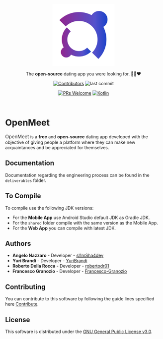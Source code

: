 <p align="center">
    <img width="200" src="./misc/openMeet_logo.png" alt="OpenMeet logo">
</p>

<p align="center">
 The <b>open-source</b> dating app you were looking for. 🤙🏻❤️
</p>

<p align="center">
<a href="#"><img src="https://img.shields.io/github/contributors/sl1mSha4dey/openMeet_Classe03?style=for-the-badge" alt="Contributors"/></a>
<img src="https://img.shields.io/github/last-commit/sl1mSha4dey/openMeet_Classe03?style=for-the-badge" alt="last commit">
</p>
<p align="center">
<a href="#"><img src="https://img.shields.io/badge/PRs-welcome-brightgreen?style=for-the-badge" alt="PRs Welcome"/></a>
<a href="#"><img src="https://img.shields.io/badge/languages-Kotlin-blue?style=for-the-badge" alt="Kotlin"/></a>
</p>

<br>

# OpenMeet
<span style="font-size: 15.50px">OpenMeet</span> is a **free** and **open-source** dating app developed with the objective of giving people a platform where they can make new acquaintances and be appreciated for themselves. 

## Documentation

 Documentation regarding the engineering process can be found in the `deliverables` folder. 

 ## To Compile

To compile use the following JDK versions:

- For the **Mobile App** use Android Studio default JDK as Gradle JDK.
- For the `shared` folder compile with the same version as the Mobile App.
- For the **Web App** you can compile with latest JDK.

## Authors

 - **Angelo Nazzaro**   - Developer     - [sl1mSha4dey](https://github.com/sl1mSha4dey/)
 - **Yuri Brandi**      - Developer    - [YuriBrandi](https://github.com/YuriBrandi)
 - **Roberto Della Rocca**  - Developer - [robertodr01](https://github.com/robertodr01)
 - **Francesco Granozio**   - Developer - [Francesco-Granozio](https://github.com/Francesco-Granozio)

## Contributing
You can contribute to this software by following the guide lines specified here [Contribute](https://github.com/sl1mSha4dey/openMeet_Classe03/blob/main/contributing/CONTRIBUTING.MD).


## License
This software is distributed under the [GNU General Public License v3.0](LICENSE.md). 
